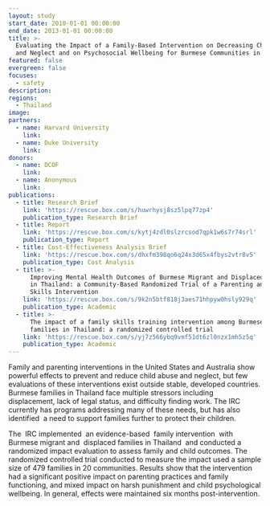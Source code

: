 ```yaml
---
layout: study
start_date: 2010-01-01 00:00:00
end_date: 2013-01-01 00:00:00
title: >-
  Evaluating the Impact of a Family-Based Intervention on Decreasing Child Abuse
  and Neglect and on Psychosocial Wellbeing for Burmese Communities in Thailand
featured: false
evergreen: false
focuses:
  - safety
description:
regions:
  - Thailand
image:
partners:
  - name: Harvard University
    link:
  - name: Duke University
    link:
donors:
  - name: DCOF
    link:
  - name: Anonymous
    link:
publications:
  - title: Research Brief
    link: 'https://rescue.box.com/s/huwrhysj8sz5lpq77zp4'
    publication_type: Research Brief
  - title: Report
    link: 'https://rescue.box.com/s/kytj4zdl0slzrcsod7qpk1w6s7r74srl'
    publication_type: Report
  - title: Cost-Effectiveness Analysis Brief
    link: 'https://rescue.box.com/s/dhxfm398qo6q24x3d65x4fbys2vtr8v5'
    publication_type: Cost Analysis
  - title: >-
      Improving Mental Health Outcomes of Burmese Migrant and Displaced Children
      in Thailand: a Community-Based Randomized Trial of a Parenting and Family
      Skills Intervention
    link: 'https://rescue.box.com/s/9k2n5btf818j3aes71hhpyw0hsly929q'
    publication_type: Academic
  - title: >-
      The impact of a family skills training intervention among Burmese migrant
      families in Thailand: a randomized controlled trial
    link: 'https://rescue.box.com/s/yj7z566ybq9vmf51dt6zl0nzx1mh5z5q'
    publication_type: Academic
---
```


Family and parenting interventions in the United States and Australia show powerful effects to prevent and reduce child abuse and neglect, but few evaluations of these interventions exist outside stable, developed countries. Burmese families in Thailand face multiple stressors including displacement, lack of legal status, and difficulty finding work. The IRC currently has programs addressing many of these needs, but has also identified&nbsp; a need to support families further to protect their children. &nbsp;

The&nbsp; IRC implemented&nbsp; an evidence-based&nbsp; family intervention&nbsp; with Burmese migrant and&nbsp; displaced families in Thailand&nbsp; and conducted a randomized impact evaluation to assess family and child outcomes. The randomized controlled trial conducted to measure the impact used a sample size of 479 families in 20 communities. Results show that the intervention had a significant positive impact on parenting practices and family functioning, and mixed impact on harsh punishment and child psychological wellbeing. In general, effects were maintained six months post-intervention.